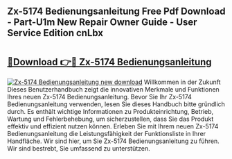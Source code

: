 ## Zx-5174 Bedienungsanleitung Free Pdf Download - Part-U1m New Repair Owner Guide - User Service Edition cnLbx

# <h2><a href="http://df4p0kb.blite.top/?on=Zx-5174+Bedienungsanleitung">🔗Download 👉🔴 Zx-5174 Bedienungsanleitung</a></h2>

[![Zx-5174 Bedienungsanleitung new download](https://i.imgur.com/lujVjoI.png)](http://df4p0kb.blite.top/?on=Zx-5174+Bedienungsanleitung)
Willkommen in der Zukunft Dieses Benutzerhandbuch zeigt die innovativen Merkmale und Funktionen Ihres neuen Zx-5174 Bedienungsanleitung. Bevor Sie Ihr Zx-5174 Bedienungsanleitung verwenden, lesen Sie dieses Handbuch bitte gründlich durch. Es enthält wichtige Informationen zu Produkteinrichtung, Betrieb, Wartung und Fehlerbehebung, um sicherzustellen, dass Sie das Produkt effektiv und effizient nutzen können. Erleben Sie mit Ihrem neuen Zx-5174 Bedienungsanleitung die Leistungsfähigkeit der Funktionsliste in Ihrer Handfläche. Wir sind hier, um Sie Zx-5174 Bedienungsanleitung zu führen. Wir sind bestrebt, Sie umfassend zu unterstützen.
